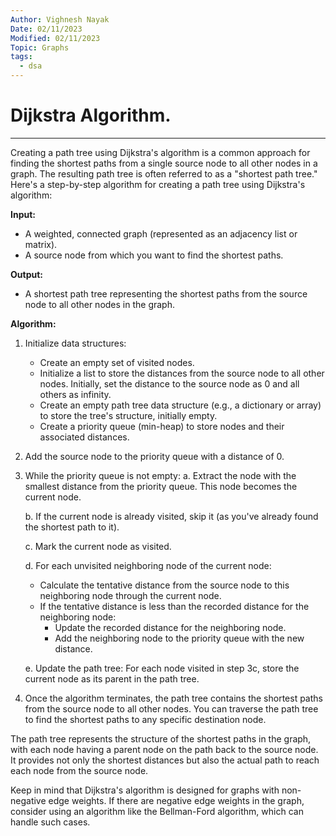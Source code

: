 ```yaml
---
Author: Vighnesh Nayak
Date: 02/11/2023
Modified: 02/11/2023
Topic: Graphs
tags:
  - dsa
---
```

# Dijkstra Algorithm.
---

Creating a path tree using Dijkstra's algorithm is a common approach for finding the shortest paths from a single source node to all other nodes in a graph. The resulting path tree is often referred to as a "shortest path tree." Here's a step-by-step algorithm for creating a path tree using Dijkstra's algorithm:

**Input:**
- A weighted, connected graph (represented as an adjacency list or matrix).
- A source node from which you want to find the shortest paths.

**Output:**
- A shortest path tree representing the shortest paths from the source node to all other nodes in the graph.

**Algorithm:**

1. Initialize data structures:
   - Create an empty set of visited nodes.
   - Initialize a list to store the distances from the source node to all other nodes. Initially, set the distance to the source node as 0 and all others as infinity.
   - Create an empty path tree data structure (e.g., a dictionary or array) to store the tree's structure, initially empty.
   - Create a priority queue (min-heap) to store nodes and their associated distances.

2. Add the source node to the priority queue with a distance of 0.

3. While the priority queue is not empty:
   a. Extract the node with the smallest distance from the priority queue. This node becomes the current node.

   b. If the current node is already visited, skip it (as you've already found the shortest path to it).

   c. Mark the current node as visited.

   d. For each unvisited neighboring node of the current node:
      - Calculate the tentative distance from the source node to this neighboring node through the current node.
      - If the tentative distance is less than the recorded distance for the neighboring node:
        - Update the recorded distance for the neighboring node.
        - Add the neighboring node to the priority queue with the new distance.

   e. Update the path tree: For each node visited in step 3c, store the current node as its parent in the path tree.

4. Once the algorithm terminates, the path tree contains the shortest paths from the source node to all other nodes. You can traverse the path tree to find the shortest paths to any specific destination node.

The path tree represents the structure of the shortest paths in the graph, with each node having a parent node on the path back to the source node. It provides not only the shortest distances but also the actual path to reach each node from the source node.

Keep in mind that Dijkstra's algorithm is designed for graphs with non-negative edge weights. If there are negative edge weights in the graph, consider using an algorithm like the Bellman-Ford algorithm, which can handle such cases.